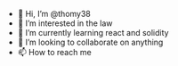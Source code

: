 - 👋 Hi, I’m @thomy38
- 👀 I’m interested in the law
- 🌱 I’m currently learning react and solidity
- 💞️ I’m looking to collaborate on anything
- 📫 How to reach me 

<!---
thomy38/thomy38 is a ✨ special ✨ repository because its `README.md` (this file) appears on your GitHub profile.
You can click the Preview link to take a look at your changes.
--->
